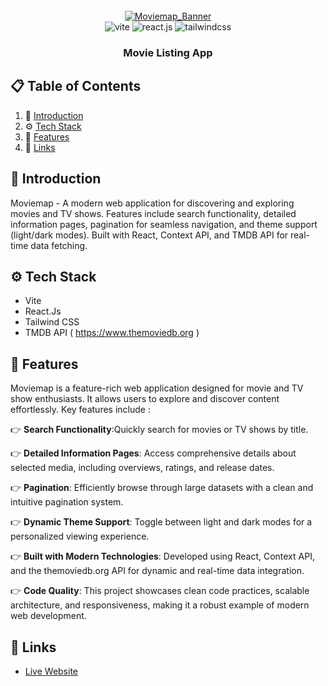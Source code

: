 <div align="center">
   <br />
    <a href="https://moviemap-pro.netlify.app" target="_blank">
      <img src="https://tools.corenexis.com/image/cnxm/Q25/01/1615d7471c.webp" alt="Moviemap_Banner">
    </a>
  <br />
   
  <div>
    <img src="https://img.shields.io/badge/-Vite-black?style=for-the-badge&logoColor=white&logo=vite&color=646CFF" alt="vite" />
    <img src="https://img.shields.io/badge/-React_JS-black?style=for-the-badge&logoColor=white&logo=react&color=61DAFB" alt="react.js" />
    <img src="https://img.shields.io/badge/-Tailwind_CSS-black?style=for-the-badge&logoColor=white&logo=tailwindcss&color=06B6D4" alt="tailwindcss" />
  </div>

  <h3 align="center">Movie Listing App</h3>
</div>


## 📋 <a name="table">Table of Contents</a>

1. 🤖 [Introduction](#introduction)
2. ⚙️ [Tech Stack](#tech-stack)
3. 🔋 [Features](#features)
6. 🔗 [Links](#links)


## <a name="introduction">🤖 Introduction</a>

Moviemap - A modern web application for discovering and exploring movies and TV shows. Features include search functionality, detailed information pages, pagination for seamless navigation, and theme support (light/dark modes). Built with React, Context API, and TMDB API for real-time data fetching.

## <a name="tech-stack">⚙️ Tech Stack</a>

- Vite
- React.Js
- Tailwind CSS
- TMDB API ( https://www.themoviedb.org ) 

## <a name="features">🔋 Features</a> 

Moviemap is a feature-rich web application designed for movie and TV show enthusiasts. It allows users to explore and discover content effortlessly. Key features include :

👉 **Search Functionality**:Quickly search for movies or TV shows by title.

👉 **Detailed Information Pages**: Access comprehensive details about selected media, including overviews, ratings, and release dates.

👉 **Pagination**: Efficiently browse through large datasets with a clean and intuitive pagination system.

👉 **Dynamic Theme Support**: Toggle between light and dark modes for a personalized viewing experience.

👉 **Built with Modern Technologies**: Developed using React, Context API, and the themoviedb.org API for dynamic and real-time data integration.

👉 **Code Quality**: This project showcases clean code practices, scalable architecture, and responsiveness, making it a robust example of modern web development.


## <a name="links">🔗 Links</a> 

- [Live Website](https://moviemap-pro.netlify.app) 
